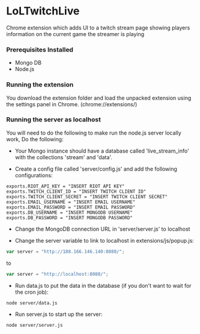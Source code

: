 # LoLTwitchLive
Chrome extension which adds UI to a twitch stream page showing players information on the current game the streamer is playing

### Prerequisites Installed
* Mongo DB 
* Node.js

### Running the extension
You download the extension folder and load the unpacked extension using the settings panel in Chrome. (chrome://extensions/)

### Running the server as localhost
You will need to do the following to make run the node.js server locally work, Do the following:

* Your Mongo instance should have a database called 'live_stream_info' with the collections 'stream' and 'data'.


* Create a config file called 'server/config.js' and add the following configurations:
```node
exports.RIOT_API_KEY = "INSERT RIOT API KEY"
exports.TWITCH_CLIENT_ID = "INSERT TWITCH CLIENT ID"
exports.TWITCH_CLIENT_SECRET = "INSERT TWITCH CLIENT SECRET"
exports.EMAIL_USERNAME = "INSERT EMAIL USERNAME"
exports.EMAIL_PASSWORD = "INSERT EMAIL PASSWORD"
exports.DB_USERNAME = "INSERT MONGODB USERNAME"
exports.DB_PASSWORD = "INSERT MONGODB PASSWORD"
```


* Change the MongoDB connection URL in 'server/server.js' to localhost


* Change the server variable to link to localhost in extensions/js/popup.js:
```javascript
var server = "http://188.166.146.140:8080/";
```
to 
```javascript
var server = "http://localhost:8080/";
```


* Run data.js to put the data in the database (if you don't want to wait for the cron job):
```bash
node server/data.js
```


* Run server.js to start up the server:
```bash
node server/server.js
```

